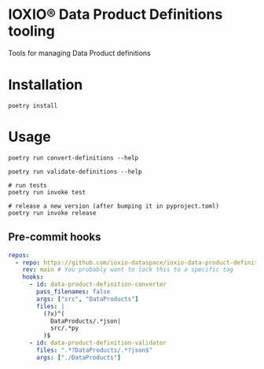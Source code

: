 # IOXIO® Data Product Definitions tooling

Tools for managing Data Product definitions

# Installation

```shell
poetry install
```

# Usage

```shell
poetry run convert-definitions --help

poetry run validate-definitions --help

# run tests
poetry run invoke test

# release a new version (after bumping it in pyproject.toml)
poetry run invoke release
```

## Pre-commit hooks

```yaml
repos:
  - repo: https://github.com/ioxio-dataspace/ioxio-data-product-definition-tooling
    rev: main # You probably want to lock this to a specific tag
    hooks:
      - id: data-product-definition-converter
        pass_filenames: false
        args: ["src", "DataProducts"]
        files: |
          (?x)^(
            DataProducts/.*json|
            src/.*py
          )$
      - id: data-product-definition-validator
        files: ".*?DataProducts/.*?json$"
        args: ["./DataProducts"]
```
